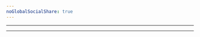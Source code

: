 ```yaml
---
noGlobalSocialShare: true
---
```


<posts filterBy="javascript" />

<arrow-down class="mb-20"></arrow-down>

---

<subscribe class="mt-50"></subscribe>

---

<footer-custom class="mb-50"></footer-custom>
